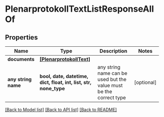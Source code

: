 # PlenarprotokollTextListResponseAllOf


## Properties
Name | Type | Description | Notes
------------ | ------------- | ------------- | -------------
**documents** | [**[PlenarprotokollText]**](PlenarprotokollText.md) |  | 
**any string name** | **bool, date, datetime, dict, float, int, list, str, none_type** | any string name can be used but the value must be the correct type | [optional]

[[Back to Model list]](../README.md#documentation-for-models) [[Back to API list]](../README.md#documentation-for-api-endpoints) [[Back to README]](../README.md)


